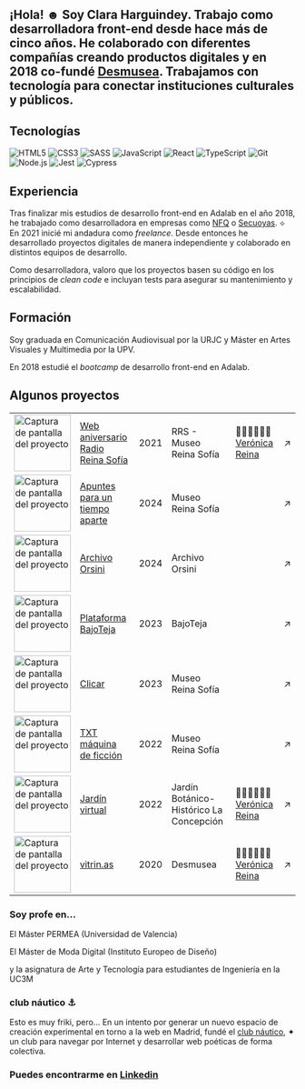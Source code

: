 ## ¡Hola! ☻ Soy Clara Harguindey. Trabajo como desarrolladora front-end desde hace más de cinco años. He colaborado con diferentes compañías creando productos digitales y en 2018 co-fundé [Desmusea](https://desmusea.com). Trabajamos con tecnología  para conectar instituciones culturales y públicos. ⁠

## Tecnologías
![HTML5](https://img.shields.io/badge/-HTML5-E34F26?style=plastic&logo=html5&logoColor=white)
![CSS3](https://img.shields.io/badge/-CSS3-1572B6?style=plastic&logo=css3&logoColor=white)
![SASS](https://img.shields.io/badge/-SASS-CC6699?style=plastic&logo=sass&logoColor=white)
![JavaScript](https://img.shields.io/badge/-JavaScript-F7DF1E?style=plastic&logo=JavaScript&logoColor=black)
![React](https://img.shields.io/badge/-React-61DAFB?style=plastic&logo=react&logoColor=white)
![TypeScript](https://img.shields.io/badge/-TypeScript-3178C6?style=plastic&logo=TypeScript&logoColor=white)
![Git](https://img.shields.io/badge/-Git-F05032?style=plastic&logo=git&logoColor=white)
![Node.js](https://img.shields.io/badge/-Node.js-339933?style=plastic&logo=node.js&logoColor=white)
![Jest](https://img.shields.io/badge/-Jest-C21325?style=plastic&logo=Jest&logoColor=white)
![Cypress](https://img.shields.io/badge/-Cypress-17202C?style=plastic&logo=Cypress&logoColor=white)

## Experiencia

Tras finalizar mis estudios de desarrollo front-end en Adalab en el año 2018, he trabajado como desarrolladora en empresas como [NFQ](https://nfq.com) o [Secuoyas](https://secuoyas.com). ⟡ En 2021 inicié mi andadura como _freelance_. Desde entonces he desarrollado proyectos digitales de manera independiente y colaborado en distintos equipos de desarrollo.

Como desarrolladora, valoro que los proyectos basen su código en los principios de _clean code_ e incluyan tests para asegurar su mantenimiento y escalabilidad.

## Formación
Soy graduada en Comunicación Audiovisual por la URJC y Máster en Artes Visuales y Multimedia por la UPV. 

En 2018 estudié el _bootcamp_ de desarrollo front-end en Adalab.

## Algunos proyectos
 <table class="table">
   <tr class="project">
                <td> <img src="https://upload.wikimedia.org/wikipedia/commons/4/4a/Museo_Nacional_Centro_de_Arte_Reina_Sof%C3%ADa_logo.svg" width="100" alt="Captura de pantalla del proyecto" />
                </td>
                <td class="project-name">
                    <a class="link" href="https://radio.museoreinasofia.es/aniversario/" target="_blank">Web aniversario Radio Reina Sofía
                    </a>
                </td>
                <td class="project-year">2021</td>
                <td class="project-collab">RRS - Museo Reina Sofía</td>
                <td class="project-creator"> 
                👩🏻‍💻👩🏻‍💻 
                  <a class="link" href="https://github.com/veroreinah" target="_blank"> Verónica Reina
                </a>
                </td>
                <td><span>&#x2197; </span></td>
            </tr>
            <tr class="project">
                <td> <img src="https://images.squarespace-cdn.com/content/v1/5af169974611a0bf8c125561/cf2dbb7f-1a9b-4f9a-a388-5d542f468b99/constelacion.gif?format=750w" width="100" alt="Captura de pantalla del proyecto" />
                </td>
                <td class="project-name">
                    <a class="link" href="https://www.museoreinasofia.es/apuntes-tiempo-aparte/" target="_blank">Apuntes para un tiempo aparte</a>
                </td>
                <td class="project-year">2024</td>
                <td class="project-collab"> Museo Reina Sofía</td>
                <td class="project-creator"></td>
                <td><span>&#x2197; </span></td>
            </tr>
            <tr class="project">
                <td> <img src="https://archivoorsini.com/wp-content/uploads/2024/09/Captura-de-pantalla-2024-09-27-a-las-14.55.53.png" width="100" alt="Captura de pantalla del proyecto" />
                </td>
                <td class="project-name">
                    <a class="link" href="https://ciudadfenix.archivoorsini.com/" target="_blank">Archivo Orsini</a>
                </td>
                <td class="project-year">2024</td>
                <td class="project-collab">Archivo Orsini</td>
                <td class="project-creator"></td>
                <td><span>&#x2197; </span></td>
            </tr>
            <tr class="project">
                <td> <img src="https://plataformabajoteja.com/wp-content/uploads/2023/12/IMG_6381-1.png" width="100" alt="Captura de pantalla del proyecto" />
                </td>
                <td class="project-name">
                    <a class="link" href="https://plataformabajoteja.com" target="_blank">Plataforma BajoTeja
                    </a>
                </td>
                <td class="project-year">2023</td>
                <td class="project-collab">BajoTeja</td>
                <td class="project-creator"></td>
                <td><span>&#x2197; </span></td>
            </tr>
            <tr class="project">
                <td> <img src="https://images.squarespace-cdn.com/content/v1/5af169974611a0bf8c125561/e845d791-abc1-4fbd-8f36-cdb7e8d5f52f/imagen_web.png?format=750w" width="100" alt="Captura de pantalla del proyecto" />
                </td>
                <td class="project-name">
                    <a class="link" href="https://clicar.click/" target="_blank">Clicar
                    </a>
                </td>
                <td class="project-year">2023</td>
                <td class="project-collab"> Museo Reina Sofía</td>
                <td class="project-creator"></td>
                <td><span>&#x2197; </span></td>
            </tr>
            <tr class="project">
                <td> <img src="https://images.squarespace-cdn.com/content/v1/5af169974611a0bf8c125561/d32dd173-0218-40c3-b983-e9c74c81a044/gif.gif?format=750w" width="100" alt="Captura de pantalla del proyecto" />
                </td>
                <td class="project-name">
                    <a class="link" href="https://equipomotortxt.museoreinasofia.es/" target="_blank">TXT máquina de ficción
                    </a>
                </td>
                <td class="project-year">2022</td>
                <td class="project-collab"> Museo Reina Sofía</td>
                <td class="project-creator"></td>
                <td><span>&#x2197; </span></td>
            </tr>
            <tr class="project">
                <td> <img src="https://firebasestorage.googleapis.com/v0/b/vitrinas-67964.appspot.com/o/1668683285499jardin-virtual.png?alt=media&token=2d08eed6-f32e-4ebe-815a-b466a1277a3f" width="100" alt="Captura de pantalla del proyecto" />
                </td>
                <td class="project-name">
                    <a class="link" href="https://jardin.vitrin.as/" target="_blank">Jardín virtual
                    </a>
                </td>
                <td class="project-year">2022</td>
                <td class="project-collab"> Jardín Botánico-Histórico La Concepción</td>
                <td class="project-creator"> 👩🏻‍💻👩🏻‍💻 <a class="link" href="https://github.com/veroreinah" target="_blank">Verónica Reina
                </a></td>
                <td><span>&#x2197; </span></td>
            </tr>
            <tr class="project">
                <td> <img src="https://images.squarespace-cdn.com/content/v1/5af169974611a0bf8c125561/1617914537938-KOUCYQ2C5DIYC3LDZSEJ/vitrinas+gif?format=750w" width="100" alt="Captura de pantalla del proyecto" />
                </td>
                <td class="project-name">
                    <a class="link" href="https://vitrin.as/" target="_blank">vitrin.as
                    </a>
                </td>
                <td class="project-year">2020</td>
                <td class="project-collab">Desmusea</td>
                <td class="project-creator">👩🏻‍💻👩🏻‍💻 <a class="link" href="https://github.com/veroreinah" target="_blank">Verónica Reina
                </a></td>
                <td><span>&#x2197; </span></td>
            </tr>
        </table>

### Soy profe en...
El Máster PERMEA (Universidad de Valencia)

El Máster de Moda Digital (Instituto Europeo de Diseño)

y la asignatura de Arte y Tecnología para estudiantes de Ingeniería en la UC3M

###  club náutico ⚓

Esto es muy friki, pero... En un intento por generar un nuevo espacio de creación experimental en torno a la web en Madrid, fundé el [club náutico](https://clubnautico.website/), ✦ un club para navegar por Internet y desarrollar web poéticas de forma colectiva.


### Puedes encontrarme en [Linkedin](https://www.linkedin.com/in/claraharguindey/)



